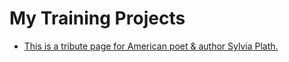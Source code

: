 # My Training Projects

- [This is a tribute page for American poet & author Sylvia Plath.](./tribute-page/index.html)
